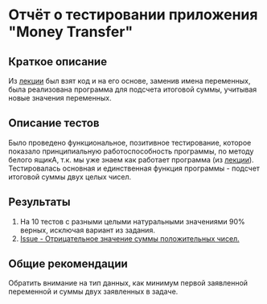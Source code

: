 # Отчёт о тестировании приложения "Money Transfer"

## Краткое описание

Из [лекции](https://netology.ru/profile/program/javaqa-12/lessons/42474/lesson_items/193823) был взят код и на его основе, заменив имена переменных, была реализована программа для подсчета итоговой суммы, учитывая новые значения переменных.

## Описание тестов

 Было проведено функциональное, позитивное тестирование, которое показало принципиальную работоспособность программы, по методу белого ящикА, т.к. мы уже знаем как работает программа (из [лекции](https://netology.ru/profile/program/javaqa-12/lessons/42474/lesson_items/193823)).
 Тестировалась основная и единственная функция программы - подсчет итоговой суммы двух целых чисел.

## Результаты

1. На 10 тестов с разными целыми натуральными значениями 90% верных, исключая вариант из задания.
2. [Issue - Отрицательное значение суммы положительных чисел.](https://github.com/sarkomath/java2-1/issues/1)

## Общие рекомендации

Обратить внимание на тип данных, как минимум первой заявленной переменной и суммы двух заявленных в задаче. 
